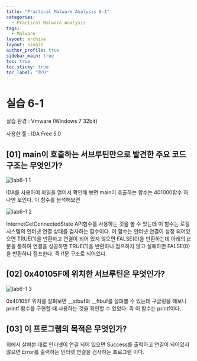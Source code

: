 ```yaml
---
title: "Practical Malware Analysis 6-1"
categories:
  - Practical Malware Analysis
tags:
  - Malware
layout: archive
layout: single
author_profile: true
sidebar_main: true
toc: true
toc_sticky: true
toc_label: "목차"
---
```


# 실습 6-1

실습 환경 : Vmware (Windows 7 32bit)

사용한 툴 : IDA Free 5.0

## [01] main이 호출하는 서브루틴만으로 발견한 주요 코드 구조는 무엇인가?

![lab6-1 1](https://user-images.githubusercontent.com/91646923/135568507-68fa6e1a-fe10-40e0-a033-9a6368c9dc18.JPG)

IDA를 사용하여 파일을 열어서 확인해 보면 main이 호출하는 함수는 401000함수 하나만 보인다. 이 함수를 분석해보면

![lab6-1 2](https://user-images.githubusercontent.com/91646923/135568675-3f9f7367-baec-4b6e-b3ac-d69d9934e2e0.JPG)

InternetGetConnectedState API함수를 사용하는 것을 볼 수 있는데 이 함수는 로컬 시스템의 인터넷 연결 상태를 검사하는 함수이다. 이 함수는 인터넷 연결이 설정 되어있으면 TRUE(1)을 반환하고 연결이 되어 있지 않으면 FALSE(0)을 반환하는데 아래의 jz문을 통하여 연결을 성공하면 TRUE(1)을 반환하니 점프하지 않고 실패하면 FALSE(0)을 반환하니 점프한다.
즉 if문 구조로 되어있다.

## [02] 0x40105F에 위치한 서브루틴은 무엇인가?

![lab6-1 3](https://user-images.githubusercontent.com/91646923/135570267-b0229bdd-ad3d-49ea-abfe-38ca91a48064.JPG)

0x40105F 위치를 살펴보면 __stbuf와 __ftbuf를 살펴볼 수 있는데 구글링을 해보니 printf 함수를 구현할 때 사용하는 것을 확인할 수 있었다.
즉 이 함수는 printf이다.

## [03] 이 프로그램의 목적은 무엇인가?

위에서 살펴본 대로 인터넷이 연결 되어 있으면 Success를 출력하고 연결이 되어있지 않으면 Error를 출력하는 인터넷 연결을 검사하는 프로그램 이다.
